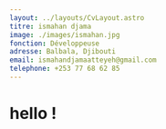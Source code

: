 ```yaml
---
layout: ../layouts/CvLayout.astro
titre: ismahan djama
image: ./images/ismahan.jpg
fonction: Développeuse
adresse: Balbala, Djibouti
email: ismahandjamaatteyeh@gmail.com
telephone: +253 77 68 62 85
---
```


# hello !

